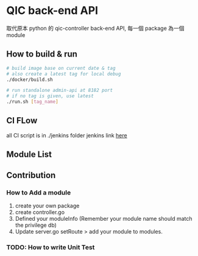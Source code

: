 # QIC back-end API

取代原本 python 的 qic-controller back-end API, 每一個 package 為一個 module

## How to build & run

``` bash
# build image base on current date & tag
# also create a latest tag for local debug
./docker/build.sh

# run standalone admin-api at 8182 port
# if no tag is given, use latest
./run.sh [tag_name]
```

## CI FLow

all CI script is in ./jenkins folder
jenkins link [here]()


## Module List


## Contribution


### How to Add a module

1. create your own package
1. create controller.go
1. Defined your moduleInfo (Remember your module name should match the privilege db)
1. Update server.go setRoute > add your module to modules.

### TODO: How to write Unit Test
